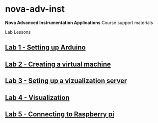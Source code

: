 # nova-adv-inst
**Nova Advanced Instrumentation Applications** Course support materials

Lab Lessons

## [Lab 1 - Setting up Arduino](lab1.md)

## [Lab 2 - Creating a virtual machine](lab2.md)

## [Lab 3 - Seting up a vizualization server](lab3.md)

## [Lab 4 - Visualization](lab4.md)

## [Lab 5 - Connecting to Raspberry pi ](lab5.md)

